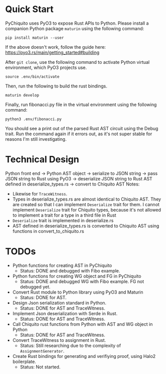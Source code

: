 # Quick Start
PyChiquito uses PyO3 to expose Rust APIs to Python. Please install a companion Python package `maturin` using the following command:
```
pip install maturin --user
```
If the above doesn't work, follow the guide here: https://pyo3.rs/main/getting_started#building

After `git clone`, use the following command to activate Python virtual environment, which PyO3 projects use.
```
source .env/bin/activate
```

Then, run the following to build the rust bindings.
```
maturin develop
```

Finally, run fibonacci.py file in the virtual environment using the following command:
```
python3 .env/fibonacci.py
```

You should see a print out of the parsed Rust AST circuit using the Debug trait. Run the command again if it errors out, as it's not super stable for reasons I'm still investigating.

# Technical Design
Python front end -> Python AST object -> serialize to JSON string -> pass JSON string to Rust using PyO3 -> deserialize JSON string to Rust AST defined in deserialize_types.rs -> convert to Chiquito AST
Notes:
- Likewise for `TraceWitness`.
- Types in deserialize_types.rs are almost identical to Chiquito AST. They are created so that I can implement `Deserialize` trait for them. I cannot implement `Deserialize` trait for Chiquito types, because it's not allowed to implement a trait for a type in a third file in Rust
- `Deserialize` trait is implemented in deserialize.rs
- AST defined in deserialize_types.rs is converted to Chiquito AST using functions in convert_to_chiquito.rs

# TODOs
- Python functions for creating AST in PyChiquito
  - Status: DONE and debugged with Fibo example.
- Python functions for creating WG object and FG in PyChiquito
  - Status: DONE and debugged WG with Fibo example. FG not debugged yet.
- Convert Rust module to Python library using PyO3 and Maturin
  - Status: DONE for AST.
- Design Json serialization standard in Python.
  - Status: DONE for AST and TraceWitness.
- Implement Json deserialization with Serde in Rust.
  - Status: DONE for AST and TraceWitness.
- Call Chiquito rust functions from Python with AST and WG object in Python
  - Status: DONE for AST and TraceWitness.
- Convert TraceWitness to assignment in Rust.
  - Status: Still researching due to the complexity of `AssignmentGenerator`.
- Create Rust bindings for generating and verifiying proof, using Halo2 boilerplate.
  - Status: Not started.

